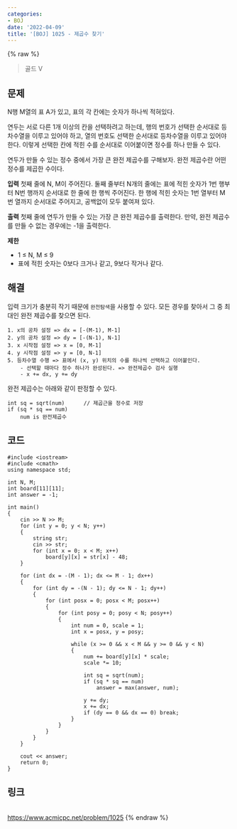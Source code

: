 ```yaml
---
categories:
- BOJ
date: '2022-04-09'
title: '[BOJ] 1025 - 제곱수 찾기'
---
```


{% raw %}
> 골드 V<br>

## 문제
N행 M열의 표 A가 있고, 표의 각 칸에는 숫자가 하나씩 적혀있다.

연두는 서로 다른 1개 이상의 칸을 선택하려고 하는데, 행의 번호가 선택한 순서대로 등차수열을 이루고 있어야 하고, 열의 번호도 선택한 순서대로 등차수열을 이루고 있어야 한다. 이렇게 선택한 칸에 적힌 수를 순서대로 이어붙이면 정수를 하나 만들 수 있다.

연두가 만들 수 있는 정수 중에서 가장 큰 완전 제곱수를 구해보자. 완전 제곱수란 어떤 정수를 제곱한 수이다.

**입력**
첫째 줄에 N, M이 주어진다. 둘째 줄부터 N개의 줄에는 표에 적힌 숫자가 1번 행부터 N번 행까지 순서대로 한 줄에 한 행씩 주어진다. 한 행에 적힌 숫자는 1번 열부터 M번 열까지 순서대로 주어지고, 공백없이 모두 붙여져 있다.

**출력**
첫째 줄에 연두가 만들 수 있는 가장 큰 완전 제곱수를 출력한다. 만약, 완전 제곱수를 만들 수 없는 경우에는 -1을 출력한다.

**제한**
-   1 ≤ N, M ≤ 9
-   표에 적힌 숫자는 0보다 크거나 같고, 9보다 작거나 같다.

## 해결
입력 크기가 충분히 작기 때문에 `완전탐색`을 사용할 수 있다. 모든 경우를 찾아서 그 중 최대인 완전 제곱수를 찾으면 된다.

```
1. x의 공차 설정 => dx = [-(M-1), M-1]
2. y의 공차 설정 => dy = [-(N-1), N-1]
3. x 시작점 설정 => x = [0, M-1]
4. y 시작점 설정 => y = [0, N-1]
5. 등차수열 수행 => 표에서 (x, y) 위치의 수를 하나씩 선택하고 이어붙인다.
	- 선택할 때마다 정수 하나가 완성된다. => 완전제곱수 검사 실행
	- x += dx, y += dy
```

완전 제곱수는 아래와 같이 판정할 수 있다.
```
int sq = sqrt(num)		// 제곱근을 정수로 저장
if (sq * sq == num)
	num is 완전제곱수
```

## 코드
```
#include <iostream>
#include <cmath>
using namespace std;

int N, M;
int board[11][11];
int answer = -1;

int main()
{
	cin >> N >> M;
	for (int y = 0; y < N; y++)
	{
		string str;
		cin >> str;
		for (int x = 0; x < M; x++)
			board[y][x] = str[x] - 48;
	}

	for (int dx = -(M - 1); dx <= M - 1; dx++)
	{
		for (int dy = -(N - 1); dy <= N - 1; dy++)
		{
			for (int posx = 0; posx < M; posx++)
			{
				for (int posy = 0; posy < N; posy++)
				{
					int num = 0, scale = 1;
					int x = posx, y = posy;

					while (x >= 0 && x < M && y >= 0 && y < N)
					{
						num += board[y][x] * scale;
						scale *= 10;

						int sq = sqrt(num);
						if (sq * sq == num)
							answer = max(answer, num);

						y += dy;
						x += dx;
						if (dy == 0 && dx == 0) break;
					}
				}
			}
		}
	}

	cout << answer;
	return 0;
}
```

## 링크
<br>https://www.acmicpc.net/problem/1025
{% endraw %}